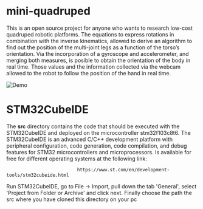 # mini-quadruped

This is an open source project for anyone who wants to research low-cost quadruped robotic platforms. 
The equations to express rotations in combination with the inverse kinematics, allowed to 
derive an algorithm to find out the position of the multi-joint legs as a function of the torso’s orientation. 
Via the incorporation of a gyroscope and accelerometer, and merging both measures, is posible to obtain the orientation 
of the body in real time. Those values and the information collected via the webcam allowed to the robot to 
follow the position of the hand in real time.

   ![Demo](https://media.giphy.com/media/i7qEreajtPtJEAiz5Z/giphy-downsized-large.gif)

# STM32CubeIDE

The **src** directory contains the code that should be executed with the STM32CubeIDE and deployed on the microcontroller stm32f103c8t6. 
The STM32CubeIDE is an advanced C/C++ development platform with peripheral configuration, code generation, code compilation, and debug features for STM32 microcontrollers and microprocessors. Is available for free for different operating systems at the following link: 

                              https://www.st.com/en/development-tools/stm32cubeide.html  

Run STM32CubeIDE, go to File -> Import, pull down the tab 'General', select 'Project from Folder or Archive' and click next. 
Finally choose the path the src where you have cloned this directory on your pc
